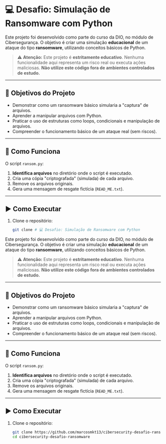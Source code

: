 # 💻 Desafio: Simulação de Ransomware com Python

Este projeto foi desenvolvido como parte do curso da DIO, no módulo de Cibersegurança. O objetivo é criar uma simulação **educacional** de um ataque do tipo **ransomware**, utilizando conceitos básicos de Python.

> ⚠️ **Atenção:**
> Este projeto é **estritamente educativo**. Nenhuma funcionalidade aqui representa um risco real ou executa ações maliciosas. **Não utilize este código fora de ambientes controlados de estudo.**

---

## 🧠 Objetivos do Projeto

- Demonstrar como um ransomware básico simularia a "captura" de arquivos.
- Aprender a manipular arquivos com Python.
- Praticar o uso de estruturas como loops, condicionais e manipulação de arquivos.
- Compreender o funcionamento básico de um ataque real (sem riscos).

---

## 🔧 Como Funciona

O script `ransom.py`:
1. **Identifica arquivos** no diretório onde o script é executado.
2. Cria uma cópia "criptografada" (simulada) de cada arquivo.
3. Remove os arquivos originais.
4. Gera uma mensagem de resgate fictícia (`READ_ME.txt`).

---

## ▶️ Como Executar

1. Clone o repositório:
   ```bash
   git clone # 💻 Desafio: Simulação de Ransomware com Python

Este projeto foi desenvolvido como parte do curso da DIO, no módulo de Cibersegurança. O objetivo é criar uma simulação **educacional** de um ataque do tipo **ransomware**, utilizando conceitos básicos de Python.

> ⚠️ **Atenção:**
> Este projeto é **estritamente educativo**. Nenhuma funcionalidade aqui representa um risco real ou executa ações maliciosas. **Não utilize este código fora de ambientes controlados de estudo.**

---

## 🧠 Objetivos do Projeto

- Demonstrar como um ransomware básico simularia a "captura" de arquivos.
- Aprender a manipular arquivos com Python.
- Praticar o uso de estruturas como loops, condicionais e manipulação de arquivos.
- Compreender o funcionamento básico de um ataque real (sem riscos).

---

## 🔧 Como Funciona

O script `ransom.py`:
1. **Identifica arquivos** no diretório onde o script é executado.
2. Cria uma cópia "criptografada" (simulada) de cada arquivo.
3. Remove os arquivos originais.
4. Gera uma mensagem de resgate fictícia (`READ_ME.txt`).

---

## ▶️ Como Executar

1. Clone o repositório:
   ```bash
   git clone https://github.com/marcosmkt13/cibersecurity-desafio-ransomware.git
   cd cibersecurity-desafio-ransomware
